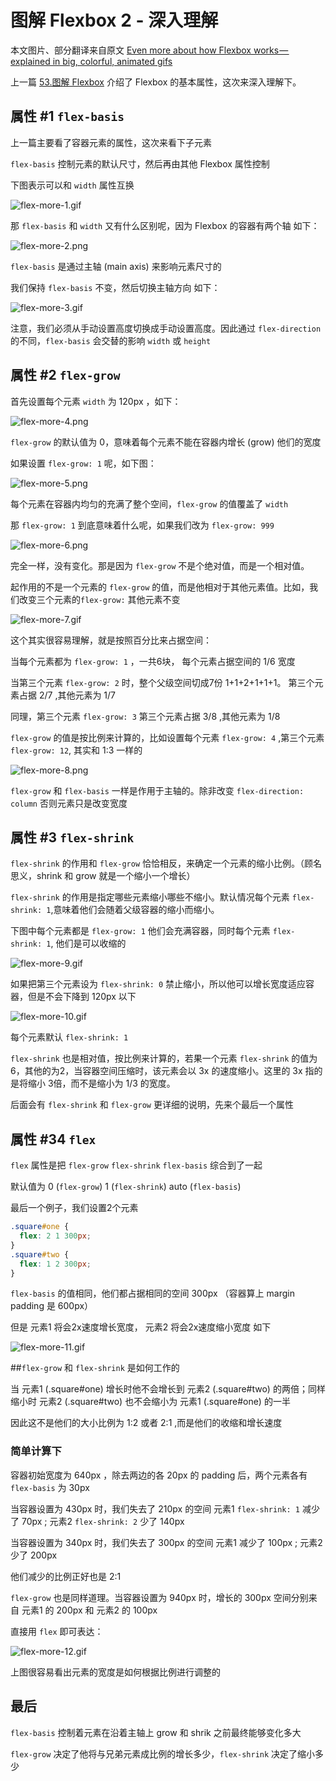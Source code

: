 # 图解 Flexbox 2 - 深入理解

本文图片、部分翻译来自原文 [Even more about how Flexbox works — explained in big, colorful, animated gifs](https://medium.freecodecamp.com/even-more-about-how-flexbox-works-explained-in-big-colorful-animated-gifs-a5a74812b053)

上一篇 [53.图解 Flexbox](https://github.com/ccforward/cc/issues/57) 介绍了 Flexbox 的基本属性，这次来深入理解下。

## 属性 #1 `flex-basis`

上一篇主要看了容器元素的属性，这次来看下子元素

`flex-basis` 控制元素的默认尺寸，然后再由其他 Flexbox 属性控制

下图表示可以和 `width` 属性互换

![flex-more-1.gif](https://raw.githubusercontent.com/ccforward/cc/master/Blog/flex-more-1.gif)

那 `flex-basis` 和 `width` 又有什么区别呢，因为 Flexbox 的容器有两个轴 如下：

![flex-more-2.png](https://raw.githubusercontent.com/ccforward/cc/master/Blog/flex-more-2.png)

`flex-basis` 是通过主轴 (main axis) 来影响元素尺寸的

我们保持 `flex-basis` 不变，然后切换主轴方向 如下：

![flex-more-3.gif](https://raw.githubusercontent.com/ccforward/cc/master/Blog/flex-more-3.gif)

注意，我们必须从手动设置高度切换成手动设置高度。因此通过 `flex-direction` 的不同，`flex-basis` 会交替的影响 `width` 或 `height`

## 属性 #2 `flex-grow`

首先设置每个元素 `width` 为 120px ，如下：

![flex-more-4.png](https://raw.githubusercontent.com/ccforward/cc/master/Blog/flex-more-4.png)

`flex-grow` 的默认值为 0，意味着每个元素不能在容器内增长 (grow) 他们的宽度

如果设置 `flex-grow: 1` 呢，如下图：

![flex-more-5.png](https://raw.githubusercontent.com/ccforward/cc/master/Blog/flex-more-5.png)

每个元素在容器内均匀的充满了整个空间，`flex-grow` 的值覆盖了 `width`

那 `flex-grow: 1` 到底意味着什么呢，如果我们改为 `flex-grow: 999` 

![flex-more-6.png](https://raw.githubusercontent.com/ccforward/cc/master/Blog/flex-more-6.png)

完全一样，没有变化。那是因为 `flex-grow` 不是个绝对值，而是一个相对值。

起作用的不是一个元素的 `flex-grow` 的值，而是他相对于其他元素值。比如，我们改变三个元素的`flex-grow:` 其他元素不变 

![flex-more-7.gif](https://raw.githubusercontent.com/ccforward/cc/master/Blog/flex-more-7.gif)

这个其实很容易理解，就是按照百分比来占据空间：

当每个元素都为 `flex-grow: 1` ，一共6块， 每个元素占据空间的 1/6 宽度

当第三个元素 `flex-grow: 2` 时，整个父级空间切成7份 1+1+2+1+1+1。 第三个元素占据 2/7 ,其他元素为 1/7

同理，第三个元素 `flex-grow: 3` 第三个元素占据 3/8 ,其他元素为 1/8


`flex-grow` 的值是按比例来计算的，比如设置每个元素 `flex-grow: 4` ,第三个元素 `flex-grow: 12`, 其实和 1:3 一样的

![flex-more-8.png](https://raw.githubusercontent.com/ccforward/cc/master/Blog/flex-more-8.png)

`flex-grow` 和 `flex-basis` 一样是作用于主轴的。除非改变 `flex-direction: column` 否则元素只是改变宽度

## 属性 #3 `flex-shrink`

`flex-shrink` 的作用和 `flex-grow` 恰恰相反，来确定一个元素的缩小比例。（顾名思义，shrink 和 grow 就是一个缩小一个增长）

`flex-shrink` 的作用是指定哪些元素缩小哪些不缩小。默认情况每个元素 `flex-shrink: 1`,意味着他们会随着父级容器的缩小而缩小。

下图中每个元素都是 `flex-grow: 1` 他们会充满容器，同时每个元素 `flex-shrink: 1`, 他们是可以收缩的

![flex-more-9.gif](https://raw.githubusercontent.com/ccforward/cc/master/Blog/flex-more-9.gif)

如果把第三个元素设为 `flex-shrink: 0` 禁止缩小，所以他可以增长宽度适应容器，但是不会下降到 120px 以下

![flex-more-10.gif](https://raw.githubusercontent.com/ccforward/cc/master/Blog/flex-more-10.gif)

每个元素默认 `flex-shrink: 1`

`flex-shrink` 也是相对值，按比例来计算的，若果一个元素 `flex-shrink` 的值为6，其他的为2，当容器空间压缩时，该元素会以 3x 的速度缩小。这里的 3x 指的是将缩小 3倍，而不是缩小为 1/3 的宽度。

后面会有 `flex-shrink` 和 `flex-grow` 更详细的说明，先来个最后一个属性


## 属性 #34 `flex`

`flex` 属性是把 `flex-grow` `flex-shrink` `flex-basis` 综合到了一起

默认值为  0 (`flex-grow`) 1 (`flex-shrink`) auto (`flex-basis`)

最后一个例子，我们设置2个元素

```css
.square#one {
  flex: 2 1 300px;
}
.square#two {
  flex: 1 2 300px;
}
```
`flex-basis` 的值相同，他们都占据相同的空间 300px （容器算上 margin padding 是 600px）

但是 元素1 将会2x速度增长宽度， 元素2 将会2x速度缩小宽度 如下

![flex-more-11.gif](https://raw.githubusercontent.com/ccforward/cc/master/Blog/flex-more-11.gif)

##`flex-grow` 和 `flex-shrink` 是如何工作的

当 元素1 (.square#one) 增长时他不会增长到 元素2 (.square#two) 的两倍；同样缩小时 元素2 (.square#two) 也不会缩小为 元素1 (.square#one) 的一半

因此这不是他们的大小比例为 1:2 或者 2:1 ,而是他们的收缩和增长速度

### 简单计算下

容器初始宽度为 640px ，除去两边的各 20px 的 padding 后，两个元素各有 `flex-basis` 为 30px 

当容器设置为 430px 时，我们失去了 210px 的空间 元素1 `flex-shrink: 1` 减少了 70px ; 元素2 `flex-shrink: 2` 少了 140px

当容器设置为 340px 时，我们失去了 300px 的空间 元素1 减少了 100px ; 元素2 少了 200px

他们减少的比例正好也是 2:1


`flex-grow` 也是同样道理。当容器设置为 940px 时，增长的 300px 空间分别来自 元素1 的 200px 和 元素2 的 100px

直接用 `flex` 即可表达：

![flex-more-12.gif](https://raw.githubusercontent.com/ccforward/cc/master/Blog/flex-more-12.gif)

上图很容易看出元素的宽度是如何根据比例进行调整的


## 最后

`flex-basis` 控制着元素在沿着主轴上 grow 和 shrik 之前最终能够变化多大

`flex-grow` 决定了他将与兄弟元素成比例的增长多少，`flex-shrink` 决定了缩小多少











